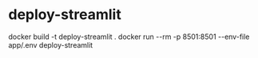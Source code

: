 # deploy-streamlit

docker build -t deploy-streamlit .
docker run --rm -p 8501:8501 --env-file app/.env deploy-streamlit